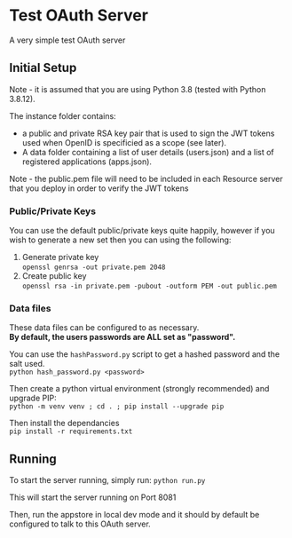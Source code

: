 # Test OAuth Server

A very simple test OAuth server

## Initial Setup

Note - it is assumed that you are using Python 3.8 (tested with Python 3.8.12).

The instance folder contains:
- a public and private RSA key pair that is used to sign the JWT tokens used when OpenID is specificied as a scope (see later).
- A data folder containing a list of user details (users.json) and a list of registered applications (apps.json).

Note - the public.pem file will need to be included in each Resource server that you deploy in order to verify the JWT tokens

### Public/Private Keys
You can use the default public/private keys quite happily, however if you wish to generate a new set then you can using the following:<br>
1. Generate private key<br>
`openssl genrsa -out private.pem 2048`
2. Create public key<br>
`openssl rsa -in private.pem -pubout -outform PEM -out public.pem`


### Data files
These data files can be configured to as necessary.<br>
**By default, the users passwords are ALL set as "password".**

You can use the `hashPassword.py` script to get a hashed password and the salt used.<br>
`python hash_password.py <password>`

Then create a python virtual environment (strongly recommended) and upgrade PIP:<br>
`python -m venv venv ; cd . ; pip install --upgrade pip`

Then install the dependancies<br>
`pip install -r requirements.txt`

## Running
To start the server running, simply run:
`python run.py`

This will start the server running on Port 8081

Then, run the appstore in local dev mode and it should by default be configured to talk to this OAuth server.


